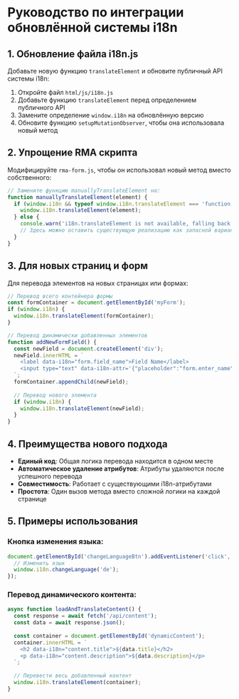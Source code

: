 # Руководство по интеграции обновлённой системы i18n

## 1. Обновление файла i18n.js

Добавьте новую функцию `translateElement` и обновите публичный API системы i18n:

1. Откройте файл `html/js/i18n.js`
2. Добавьте функцию `translateElement` перед определением публичного API
3. Замените определение `window.i18n` на обновлённую версию
4. Обновите функцию `setupMutationObserver`, чтобы она использовала новый метод

## 2. Упрощение RMA скрипта

Модифицируйте `rma-form.js`, чтобы он использовал новый метод вместо собственного:

```javascript
// Замените функцию manuallyTranslateElement на:
function manuallyTranslateElement(element) {
  if (window.i18n && typeof window.i18n.translateElement === 'function') {
    window.i18n.translateElement(element);
  } else {
    console.warn('i18n.translateElement is not available, falling back to local implementation');
    // Здесь можно оставить существующую реализацию как запасной вариант
  }
}
```

## 3. Для новых страниц и форм

Для перевода элементов на новых страницах или формах:

```javascript
// Перевод всего контейнера формы
const formContainer = document.getElementById('myForm');
if (window.i18n) {
  window.i18n.translateElement(formContainer);
}

// Перевод динамически добавленных элементов
function addNewFormField() {
  const newField = document.createElement('div');
  newField.innerHTML = `
    <label data-i18n="form.field_name">Field Name</label>
    <input type="text" data-i18n-attr='{"placeholder":"form.enter_name"}'>
  `;
  formContainer.appendChild(newField);
  
  // Перевод нового элемента
  if (window.i18n) {
    window.i18n.translateElement(newField);
  }
}
```

## 4. Преимущества нового подхода

- **Единый код**: Общая логика перевода находится в одном месте
- **Автоматическое удаление атрибутов**: Атрибуты удаляются после успешного перевода
- **Совместимость**: Работает с существующими i18n-атрибутами
- **Простота**: Один вызов метода вместо сложной логики на каждой странице

## 5. Примеры использования

### Кнопка изменения языка:
```javascript
document.getElementById('changeLanguageBtn').addEventListener('click', function() {
  // Изменить язык
  window.i18n.changeLanguage('de');
});
```

### Перевод динамического контента:
```javascript
async function loadAndTranslateContent() {
  const response = await fetch('/api/content');
  const data = await response.json();
  
  const container = document.getElementById('dynamicContent');
  container.innerHTML = `
    <h2 data-i18n="content.title">${data.title}</h2>
    <p data-i18n="content.description">${data.description}</p>
  `;
  
  // Перевести весь добавленный контент
  window.i18n.translateElement(container);
}
```